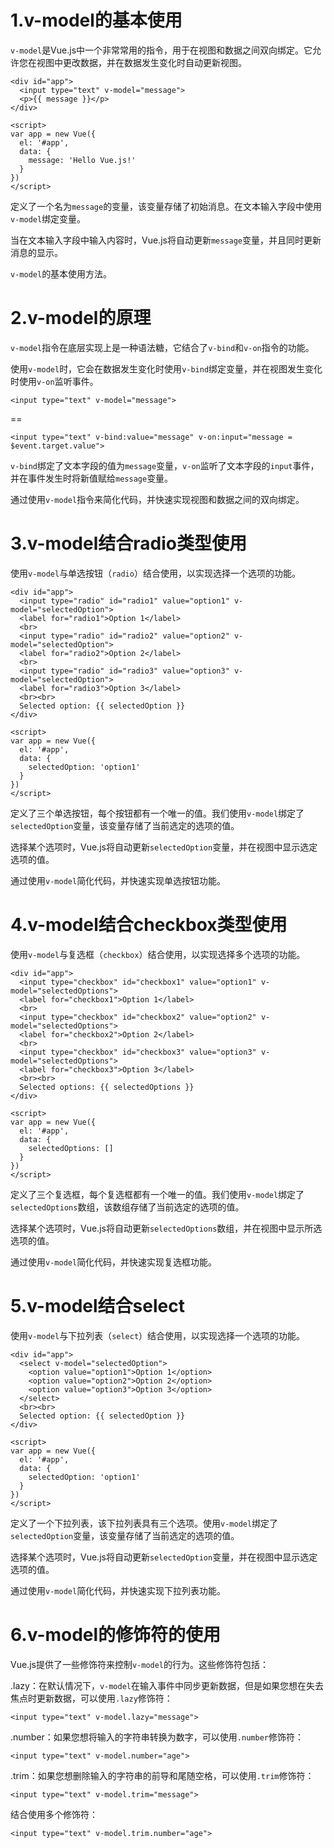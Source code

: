 # 1.v-model的基本使用

`v-model`是Vue.js中一个非常常用的指令，用于在视图和数据之间双向绑定。它允许您在视图中更改数据，并在数据发生变化时自动更新视图。

```vue
<div id="app">
  <input type="text" v-model="message">
  <p>{{ message }}</p>
</div>

<script>
var app = new Vue({
  el: '#app',
  data: {
    message: 'Hello Vue.js!'
  }
})
</script>

```

定义了一个名为`message`的变量，该变量存储了初始消息。在文本输入字段中使用`v-model`绑定变量。

当在文本输入字段中输入内容时，Vue.js将自动更新`message`变量，并且同时更新消息的显示。

`v-model`的基本使用方法。



# 2.v-model的原理

`v-model`指令在底层实现上是一种语法糖，它结合了`v-bind`和`v-on`指令的功能。

使用`v-model`时，它会在数据发生变化时使用`v-bind`绑定变量，并在视图发生变化时使用`v-on`监听事件。

```
<input type="text" v-model="message">

```

==

```
<input type="text" v-bind:value="message" v-on:input="message = $event.target.value">

```

`v-bind`绑定了文本字段的值为`message`变量，`v-on`监听了文本字段的`input`事件，并在事件发生时将新值赋给`message`变量。

通过使用`v-model`指令来简化代码，并快速实现视图和数据之间的双向绑定。



# 3.v-model结合radio类型使用

使用`v-model`与单选按钮（`radio`）结合使用，以实现选择一个选项的功能。

```vue
<div id="app">
  <input type="radio" id="radio1" value="option1" v-model="selectedOption">
  <label for="radio1">Option 1</label>
  <br>
  <input type="radio" id="radio2" value="option2" v-model="selectedOption">
  <label for="radio2">Option 2</label>
  <br>
  <input type="radio" id="radio3" value="option3" v-model="selectedOption">
  <label for="radio3">Option 3</label>
  <br><br>
  Selected option: {{ selectedOption }}
</div>

<script>
var app = new Vue({
  el: '#app',
  data: {
    selectedOption: 'option1'
  }
})
</script>

```

定义了三个单选按钮，每个按钮都有一个唯一的值。我们使用`v-model`绑定了`selectedOption`变量，该变量存储了当前选定的选项的值。

选择某个选项时，Vue.js将自动更新`selectedOption`变量，并在视图中显示选定选项的值。

通过使用`v-model`简化代码，并快速实现单选按钮功能。



# 4.v-model结合checkbox类型使用

使用`v-model`与复选框（`checkbox`）结合使用，以实现选择多个选项的功能。

```vue
<div id="app">
  <input type="checkbox" id="checkbox1" value="option1" v-model="selectedOptions">
  <label for="checkbox1">Option 1</label>
  <br>
  <input type="checkbox" id="checkbox2" value="option2" v-model="selectedOptions">
  <label for="checkbox2">Option 2</label>
  <br>
  <input type="checkbox" id="checkbox3" value="option3" v-model="selectedOptions">
  <label for="checkbox3">Option 3</label>
  <br><br>
  Selected options: {{ selectedOptions }}
</div>

<script>
var app = new Vue({
  el: '#app',
  data: {
    selectedOptions: []
  }
})
</script>

```

定义了三个复选框，每个复选框都有一个唯一的值。我们使用`v-model`绑定了`selectedOptions`数组，该数组存储了当前选定的选项的值。

选择某个选项时，Vue.js将自动更新`selectedOptions`数组，并在视图中显示所选选项的值。

通过使用`v-model`简化代码，并快速实现复选框功能。



# 5.v-model结合select

使用`v-model`与下拉列表（`select`）结合使用，以实现选择一个选项的功能。

```vue
<div id="app">
  <select v-model="selectedOption">
    <option value="option1">Option 1</option>
    <option value="option2">Option 2</option>
    <option value="option3">Option 3</option>
  </select>
  <br><br>
  Selected option: {{ selectedOption }}
</div>

<script>
var app = new Vue({
  el: '#app',
  data: {
    selectedOption: 'option1'
  }
})
</script>

```

定义了一个下拉列表，该下拉列表具有三个选项。使用`v-model`绑定了`selectedOption`变量，该变量存储了当前选定的选项的值。

选择某个选项时，Vue.js将自动更新`selectedOption`变量，并在视图中显示选定选项的值。

通过使用`v-model`简化代码，并快速实现下拉列表功能。



# 6.v-model的修饰符的使用

Vue.js提供了一些修饰符来控制`v-model`的行为。这些修饰符包括：

.lazy：在默认情况下，`v-model`在输入事件中同步更新数据，但是如果您想在失去焦点时更新数据，可以使用`.lazy`修饰符：

```
<input type="text" v-model.lazy="message">
```

.number：如果您想将输入的字符串转换为数字，可以使用`.number`修饰符：

```
<input type="text" v-model.number="age">
```

.trim：如果您想删除输入的字符串的前导和尾随空格，可以使用`.trim`修饰符：

```
<input type="text" v-model.trim="message">
```

结合使用多个修饰符：

```
<input type="text" v-model.trim.number="age">
```